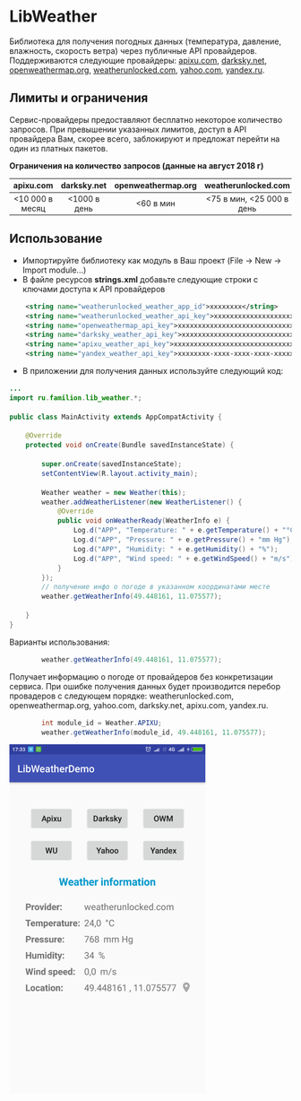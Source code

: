 # LibWeather
Библиотека для получения погодных данных (температура, давление, влажность, скорость ветра) через публичные API провайдеров. Поддерживаются следующие провайдеры: [apixu.com](http://apixu.com), [darksky.net](http://darksky.net), [openweathermap.org](http://openweathermap.org), [weatherunlocked.com](http://weatherunlocked.com), [yahoo.com](https://developer.yahoo.com/weather/), [yandex.ru](https://yandex.ru/pogoda/).

## Лимиты и ограничения

Сервис-провайдеры предоставляют бесплатно некоторое количество запросов. При превышении указанных лимитов, доступ в API провайдера Вам, скорее всего, заблокируют и предложат перейти на один из платных пакетов. 

**Ограничения на количество запросов (данные на август 2018 г)**

| apixu.com | darksky.net | openweathermap.org | weatherunlocked.com | yahoo.com | yandex.ru |
|:---------------:|:---------:|:----------------:|:----------------:|:----------------:|:----------------:|
| <10 000 в месяц | <1000 в день | <60 в мин | <75 в мин, <25 000 в день | <2000 в день | <50 в день |

## Использование

+ Импортируйте библиотеку как модуль в Ваш проект (File -> New -> Import module...)
+ В файле ресурсов **strings.xml** добавьте следующие строки с ключами доступа к API провайдеров

```xml
    <string name="weatherunlocked_weather_app_id">xxxxxxxx</string>
    <string name="weatherunlocked_weather_api_key">xxxxxxxxxxxxxxxxxxxxxxxxxxxxxxxx</string>
    <string name="openweathermap_api_key">xxxxxxxxxxxxxxxxxxxxxxxxxxxxxxxx</string>
    <string name="darksky_weather_api_key">xxxxxxxxxxxxxxxxxxxxxxxxxxxxxxxx</string>
    <string name="apixu_weather_api_key">xxxxxxxxxxxxxxxxxxxxxxxxxxxxxx</string>
    <string name="yandex_weather_api_key">xxxxxxxx-xxxx-xxxx-xxxx-xxxxxxxxxxxx</string>
```
+ В приложении для получения данных используйте следующий код:
```java
...
import ru.familion.lib_weather.*;

public class MainActivity extends AppCompatActivity {

    @Override
    protected void onCreate(Bundle savedInstanceState) {
    
        super.onCreate(savedInstanceState);
        setContentView(R.layout.activity_main);

        Weather weather = new Weather(this);
        weather.addWeatherListener(new WeatherListener() {
            @Override
            public void onWeatherReady(WeatherInfo e) {
                Log.d("APP", "Temperature: " + e.getTemperature() + "°C");
                Log.d("APP", "Pressure: " + e.getPressure() + "mm Hg");
                Log.d("APP", "Humidity: " + e.getHumidity() + "%");
                Log.d("APP", "Wind speed: " + e.getWindSpeed() + "m/s");
            }
        });
        // получение инфо о погоде в указанном координатами месте
        weather.getWeatherInfo(49.448161, 11.075577);
        
    }
}
```
Варианты использования:
```java
        weather.getWeatherInfo(49.448161, 11.075577);
```
Получает информацию о погоде от провайдеров без конкретизации сервиса. При ошибке получения данных будет производится перебор провадеров с следующем порядке: weatherunlocked.com, openweathermap.org, yahoo.com, darksky.net, apixu.com, yandex.ru.
```java
        int module_id = Weather.APIXU;
        weather.getWeatherInfo(module_id, 49.448161, 11.075577);
```

<img src="https://github.com/dgaenko/LibWeatherDemo/blob/master/sample/screenshot/main.png" width="350"/>
